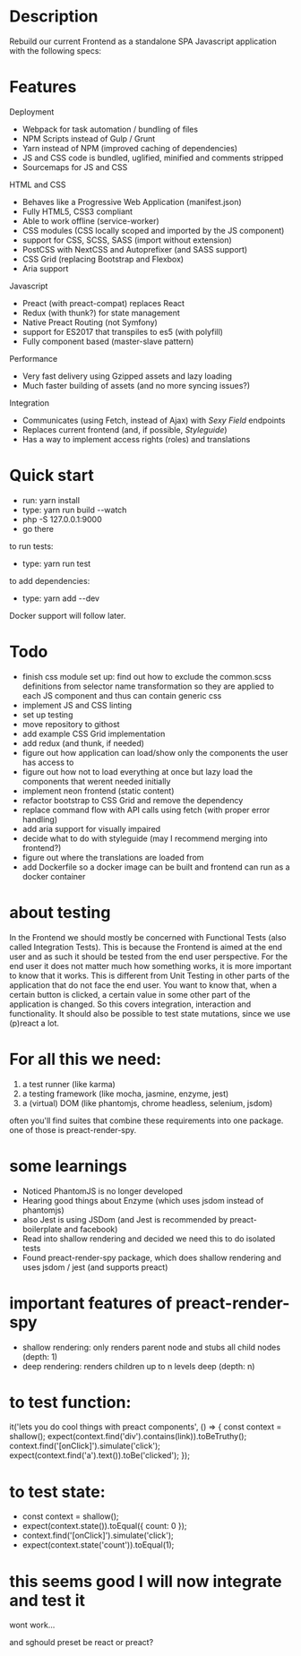 
# Description

Rebuild our current Frontend as a standalone SPA Javascript application with the following specs:

# Features
Deployment
- Webpack for task automation / bundling of files
- NPM Scripts instead of Gulp / Grunt
- Yarn instead of NPM (improved caching of dependencies)
- JS and CSS code is bundled, uglified, minified and comments stripped
- Sourcemaps for JS and CSS

HTML and CSS
- Behaves like a Progressive Web Application (manifest.json)
- Fully HTML5, CSS3 compliant
- Able to work offline (service-worker)
- CSS modules (CSS locally scoped and imported by the JS component)
- support for CSS, SCSS, SASS (import without extension)
- PostCSS with NextCSS and Autoprefixer (and SASS support)
- CSS Grid (replacing Bootstrap and Flexbox)
- Aria support

Javascript
- Preact (with preact-compat) replaces React
- Redux (with thunk?) for state management
- Native Preact Routing (not Symfony)
- support for ES2017 that transpiles to es5 (with polyfill)
- Fully component based (master-slave pattern)

Performance
- Very fast delivery using Gzipped assets and lazy loading
- Much faster building of assets (and no more syncing issues?)

Integration
- Communicates (using Fetch, instead of Ajax) with *Sexy Field* endpoints
- Replaces current frontend (and, if possible, *Styleguide*)
- Has a way to implement access rights (roles) and translations

# Quick start

- run: yarn install
- type: yarn run build --watch
- php -S 127.0.0.1:9000
- go there

to run tests:

- type: yarn run test

to add dependencies:

- type: yarn add <package> --dev

Docker support will follow later.

# Todo
- finish css module set up: find out how to exclude the common.scss definitions from selector name transformation so
  they are applied to each JS component and thus can contain generic css
- implement JS and CSS linting
- set up testing
- move repository to githost
- add example CSS Grid implementation
- add redux (and thunk, if needed)
- figure out how application can load/show only the components the user has access to
- figure out how not to load everything at once but lazy load the components that werent needed initially
- implement neon frontend (static content)
- refactor bootstrap to CSS Grid and remove the dependency
- replace command flow with API calls using fetch (with proper error handling)
- add aria support for visually impaired
- decide what to do with styleguide (may I recommend merging into frontend?)
- figure out where the translations are loaded from
- add Dockerfile so a docker image can be built and frontend can run as a docker container







# about testing

In the Frontend we should mostly be concerned with Functional Tests (also called Integration Tests). This is because
the Frontend is aimed at the end user and as such it should be tested from the end user perspective. For the end user
it does not matter much how something works, it is more important to know that it works. This is different from Unit
Testing in other parts of the application that do not face the end user. You want to know that, when a certain button
is clicked, a certain value in some other part of the application is changed. So this covers integration, interaction
and functionality. It should also be possible to test state mutations, since we use (p)react a lot.

# For all this we need:

1. a test runner (like karma)
2. a testing framework (like mocha, jasmine, enzyme, jest)
3. a (virtual) DOM (like phantomjs, chrome headless, selenium, jsdom)

often you'll find suites that combine these requirements into one package. one of those is preact-render-spy.

# some learnings

- Noticed PhantomJS is no longer developed
- Hearing good things about Enzyme (which uses jsdom instead of phantomjs)
- also Jest is using JSDom (and Jest is recommended by preact-boilerplate and facebook)
- Read into shallow rendering and decided we need this to do isolated tests
- Found preact-render-spy package, which does shallow rendering and uses jsdom / jest (and supports preact)

# important features of  preact-render-spy

- shallow rendering: only renders parent node and stubs all child nodes (depth: 1)
- deep rendering: renders children up to n levels deep (depth: n)

# to test function:

it('lets you do cool things with preact components', () => {
  const context = shallow(<Testable />);
  expect(context.find('div').contains(<a>link</a>)).toBeTruthy();
  context.find('[onClick]').simulate('click');
  expect(context.find('a').text()).toBe('clicked');
});

# to test state:

- const context = shallow(<ClickCounter />);
- expect(context.state()).toEqual({ count: 0 });
- context.find('[onClick]').simulate('click');
- expect(context.state('count')).toEqual(1);

# this seems good I will now integrate and test it

wont work...

and sghould preset be react or preact?
